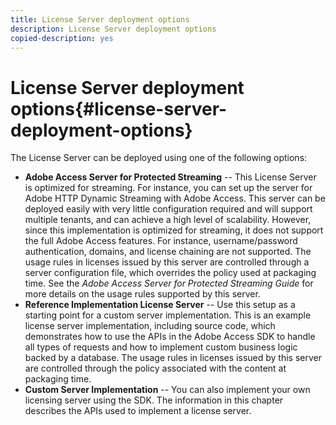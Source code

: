 ```yaml
---
title: License Server deployment options
description: License Server deployment options
copied-description: yes
---
```


# License Server deployment options{#license-server-deployment-options}

The License Server can be deployed using one of the following options:

* **Adobe Access Server for Protected Streaming** -- This License Server is optimized for streaming. For instance, you can set up the server for Adobe HTTP Dynamic Streaming with Adobe Access. This server can be deployed easily with very little configuration required and will support multiple tenants, and can achieve a high level of scalability. However, since this implementation is optimized for streaming, it does not support the full Adobe Access features. For instance, username/password authentication, domains, and license chaining are not supported. The usage rules in licenses issued by this server are controlled through a server configuration file, which overrides the policy used at packaging time. See the *Adobe Access Server for Protected Streaming Guide* for more details on the usage rules supported by this server. 
* **Reference Implementation License Server** -- Use this setup as a starting point for a custom server implementation. This is an example license server implementation, including source code, which demonstrates how to use the APIs in the Adobe Access SDK to handle all types of requests and how to implement custom business logic backed by a database. The usage rules in licenses issued by this server are controlled through the policy associated with the content at packaging time. 
* **Custom Server Implementation** -- You can also implement your own licensing server using the SDK. The information in this chapter describes the APIs used to implement a license server.

